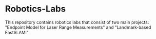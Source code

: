 # Robotics-Labs
This repository contains robotics labs that consist of two main projects: "Endpoint Model for Laser Range Measurements" and "Landmark-based FastSLAM."
